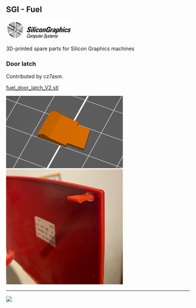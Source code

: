 ## SGI - Fuel

<img src="https://github.com/flexion-unity/SGI-3DPrint/raw/main/img/SGI-Logo.png" width="180">

3D-printed spare parts for Silicon Graphics machines

### Door latch

Contributed by cz7asm.

[fuel_door_latch_V2.stl](fuel_door_latch_V2.stl)


<img src="https://raw.githubusercontent.com/flexion-unity/SGI-3DPrint/main/Fuel/door-latch/clip-2.png" width="320">

<img src="https://raw.githubusercontent.com/flexion-unity/SGI-3DPrint/main/Fuel/door-latch/clip-1.png" width="320">



<hr><img src="https://www.flexion.ch/cdn/img/flexion.svg" width="120">